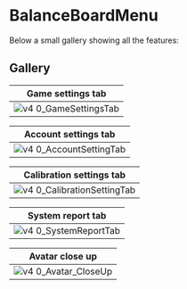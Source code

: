 # BalanceBoardMenu

Below a small gallery showing all the features:

## Gallery

<div align="center">

| Game settings tab |
| ---------------------------------------------------------------------------------------------------------------------------------------------------------- | 
| ![v4 0_GameSettingsTab](https://github.com/user-attachments/assets/15abc7cc-c2e3-4e40-8487-21098361f0ea) |

| Account settings tab |
| ---------------------------------------------------------------------------------------------------------------------------------------------------------- |
| ![v4 0_AccountSettingTab](https://github.com/user-attachments/assets/906dd079-ceed-4e1a-b28b-2e6431c4bfc3) |

| Calibration settings tab |
| ---------------------------------------------------------------------------------------------------------------------------------------------------------- |
| ![v4 0_CalibrationSettingTab](https://github.com/user-attachments/assets/e59773ef-fdcc-4a71-bb75-af502409a726) |

| System report tab |
| ---------------------------------------------------------------------------------------------------------------------------------------------------------- |
| ![v4 0_SystemReportTab](https://github.com/user-attachments/assets/a5ac0cc3-e86a-43ee-9c96-4b5a2ef04125) |

| Avatar close up |
| :--------------------------------------------------------------------------------------------------------------------------------------------------------: |
| ![v4 0_Avatar_CloseUp](https://github.com/user-attachments/assets/ed3e73e1-e427-499f-bdf1-e7b47d89b9cf) |

</div>
